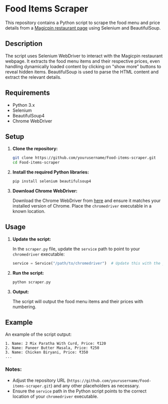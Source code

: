 # Food Items Scraper

This repository contains a Python script to scrape the food menu and price details from a [Magicpin restaurant page](https://magicpin.in/New-Delhi/Sunehri-Bagh-Road-Area/Restaurant/AuntyS-Kitchen/store/515832/delivery/) using Selenium and BeautifulSoup.

## Description

The script uses Selenium WebDriver to interact with the Magicpin restaurant webpage. It extracts the food menu items and their respective prices, even handling dynamically loaded content by clicking on "show more" buttons to reveal hidden items. BeautifulSoup is used to parse the HTML content and extract the relevant details.

## Requirements

- Python 3.x
- Selenium
- BeautifulSoup4
- Chrome WebDriver

## Setup

1. **Clone the repository:**

   ```bash
   git clone https://github.com/yourusername/Food-items-scraper.git
   cd Food-items-scraper
   ```

2. **Install the required Python libraries:**

   ```bash
   pip install selenium beautifulsoup4
   ```

3. **Download Chrome WebDriver:**

   Download the Chrome WebDriver from [here](https://sites.google.com/a/chromium.org/chromedriver/downloads) and ensure it matches your installed version of Chrome. Place the `chromedriver` executable in a known location.

## Usage

1. **Update the script:**

   In the `scraper.py` file, update the `service` path to point to your `chromedriver` executable:

   ```python
   service = Service("/path/to/chromedriver")  # Update this with the path to your ChromeDriver
   ```

2. **Run the script:**

   ```bash
   python scraper.py
   ```

3. **Output:**

   The script will output the food menu items and their prices with numbering.

## Example

An example of the script output:

```
1. Name: 2 Mix Paratha With Curd, Price: ₹120
2. Name: Paneer Butter Masala, Price: ₹250
3. Name: Chicken Biryani, Price: ₹350
...
```



### Notes:
- Adjust the repository URL (`https://github.com/yourusername/Food-items-scraper.git`) and any other placeholders as necessary.
- Ensure the `service` path in the Python script points to the correct location of your `chromedriver` executable.
